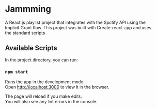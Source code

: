 # Jammming

A React.js playlist project that integrates with the Spotify API using the Implicit Grant flow. This project was built with Create-react-app and uses the standard scripts

## Available Scripts

In the project directory, you can run:

### `npm start`

Runs the app in the development mode.\
Open [http://localhost:3000](http://localhost:3000) to view it in the browser.

The page will reload if you make edits.\
You will also see any lint errors in the console.

